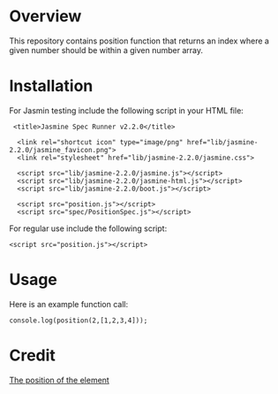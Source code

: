 # Overview
This repository contains position function that returns an index where a given number should be within a given number array.

# Installation
For Jasmin testing include the following script in your HTML file:
```
 <title>Jasmine Spec Runner v2.2.0</title>

  <link rel="shortcut icon" type="image/png" href="lib/jasmine-2.2.0/jasmine_favicon.png">
  <link rel="stylesheet" href="lib/jasmine-2.2.0/jasmine.css">

  <script src="lib/jasmine-2.2.0/jasmine.js"></script>
  <script src="lib/jasmine-2.2.0/jasmine-html.js"></script>
  <script src="lib/jasmine-2.2.0/boot.js"></script>

  <script src="position.js"></script>
  <script src="spec/PositionSpec.js"></script>
```

For regular use include the following script:
```
<script src="position.js"></script>

```

# Usage 
Here is an example function call:
```
console.log(position(2,[1,2,3,4]));
```

# Credit
[The position of the element](https://www.shiftedup.com/2015/05/24/programming-challenge-the-position-of-the-element)

